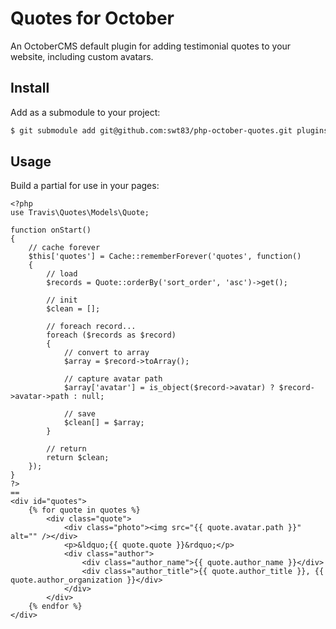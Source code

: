 # Quotes for October

An OctoberCMS default plugin for adding testimonial quotes to your website, including custom avatars.

## Install

Add as a submodule to your project:

```bash
$ git submodule add git@github.com:swt83/php-october-quotes.git plugins/travis/quotes
```

## Usage

Build a partial for use in your pages:

```
<?php
use Travis\Quotes\Models\Quote;

function onStart()
{
    // cache forever
    $this['quotes'] = Cache::rememberForever('quotes', function()
    {
        // load
        $records = Quote::orderBy('sort_order', 'asc')->get();

        // init
        $clean = [];

        // foreach record...
        foreach ($records as $record)
        {
            // convert to array
            $array = $record->toArray();

            // capture avatar path
            $array['avatar'] = is_object($record->avatar) ? $record->avatar->path : null;

            // save
            $clean[] = $array;
        }

        // return
        return $clean;
    });
}
?>
==
<div id="quotes">
    {% for quote in quotes %}
        <div class="quote">
            <div class="photo"><img src="{{ quote.avatar.path }}" alt="" /></div>
            <p>&ldquo;{{ quote.quote }}&rdquo;</p>
            <div class="author">
                <div class="author_name">{{ quote.author_name }}</div>
                <div class="author_title">{{ quote.author_title }}, {{ quote.author_organization }}</div>
            </div>
        </div>
    {% endfor %}
</div>
```
